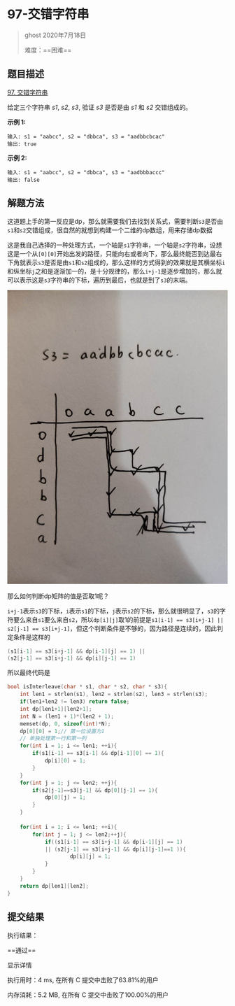 # 97-交错字符串

> ghost 2020年7月18日
>
> 难度：==困难==

## 题目描述

[97. 交错字符串](https://leetcode-cn.com/problems/interleaving-string/)

给定三个字符串 *s1*, *s2*, *s3*, 验证 *s3* 是否是由 *s1* 和 *s2* 交错组成的。

**示例 1:**

```
输入: s1 = "aabcc", s2 = "dbbca", s3 = "aadbbcbcac"
输出: true
```

**示例 2:**

```
输入: s1 = "aabcc", s2 = "dbbca", s3 = "aadbbbaccc"
输出: false
```

## 解题方法

这道题上手的第一反应是dp，那么就需要我们去找到关系式，需要判断`s3`是否由`s1`和`s2`交错组成，很自然的就想到构建一个二维的dp数组，用来存储dp数据

这是我自己选择的一种处理方式，一个轴是`s1`字符串，一个轴是`s2`字符串，设想这是一个从`[0][0]`开始出发的路径，只能向右或者向下，那么最终能否到达最右下角就表示`s3`是否是由`s1`和`s2`组成的，那么这样的方式得到的效果就是其横坐标`i`和纵坐标`j`之和是逐渐加一的，是十分规律的，那么`i+j-1`是逐步增加的，那么就可以表示这是`s3`字符串的下标，遍历到最后，也就是到了`s3`的末端。

![image-20200718203841647](assets/image-20200718203841647.png)

那么如何判断dp矩阵的值是否取1呢？

`i+j-1`表示`s3`的下标，`i`表示`s1`的下标，`j`表示`s2`的下标，那么就很明显了，`s3`的字符要么来自`s1`要么来自`s2`，所以`dp[i][j]`取1的前提是`s1[i-1] == s3[i+j-1] || s2[j-1] == s3[i+j-1]`，但这个判断条件是不够的，因为路径是连续的，因此判定条件是这样的

```C
(s1[i-1] == s3[i+j-1] && dp[i-1][j] == 1) || 
(s2[j-1] == s3[i+j-1] && dp[i][j-1] == 1)
```

所以最终代码是

```C
bool isInterleave(char * s1, char * s2, char * s3){
    int len1 = strlen(s1), len2 = strlen(s2), len3 = strlen(s3);
    if(len1+len2 != len3) return false;
    int dp[len1+1][len2+1];
    int N = (len1 + 1)*(len2 + 1);
    memset(dp, 0, sizeof(int)*N);
    dp[0][0] = 1;// 第一位设置为1
    // 单独处理第一行和第一列
    for(int i = 1; i <= len1; ++i){
        if(s1[i-1] == s3[i-1] && dp[i-1][0] == 1){
            dp[i][0] = 1;
        }
    }
    for(int j = 1; j <= len2; ++j){
        if(s2[j-1]==s3[j-1] && dp[0][j-1] == 1){
            dp[0][j] = 1;
        }
    }

    for(int i = 1; i <= len1; ++i){
        for(int j = 1; j <= len2;++j){
            if((s1[i-1] == s3[i+j-1] && dp[i-1][j] == 1) 
            || (s2[j-1] == s3[i+j-1] && dp[i][j-1]==1 )){
                    dp[i][j] = 1;
            }
        }
    }
    return dp[len1][len2];
}
```



## 提交结果

执行结果：

==通过==

显示详情

执行用时：4 ms, 在所有 C 提交中击败了63.81%的用户

内存消耗：5.2 MB, 在所有 C 提交中击败了100.00%的用户